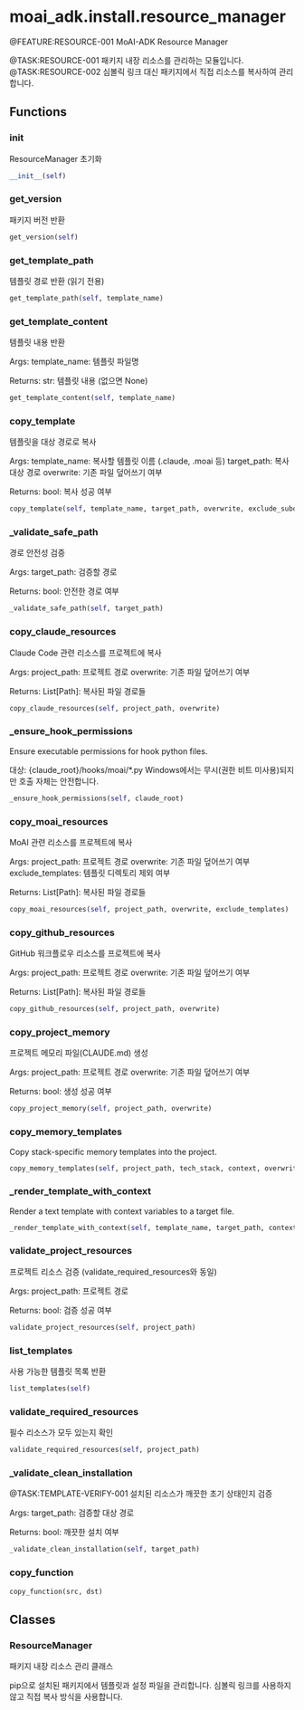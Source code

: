 # moai_adk.install.resource_manager

@FEATURE:RESOURCE-001 MoAI-ADK Resource Manager

@TASK:RESOURCE-001 패키지 내장 리소스를 관리하는 모듈입니다.
@TASK:RESOURCE-002 심볼릭 링크 대신 패키지에서 직접 리소스를 복사하여 관리합니다.

## Functions

### __init__

ResourceManager 초기화

```python
__init__(self)
```

### get_version

패키지 버전 반환

```python
get_version(self)
```

### get_template_path

템플릿 경로 반환 (읽기 전용)

```python
get_template_path(self, template_name)
```

### get_template_content

템플릿 내용 반환

Args:
    template_name: 템플릿 파일명

Returns:
    str: 템플릿 내용 (없으면 None)

```python
get_template_content(self, template_name)
```

### copy_template

템플릿을 대상 경로로 복사

Args:
    template_name: 복사할 템플릿 이름 (.claude, .moai 등)
    target_path: 복사 대상 경로
    overwrite: 기존 파일 덮어쓰기 여부

Returns:
    bool: 복사 성공 여부

```python
copy_template(self, template_name, target_path, overwrite, exclude_subdirs)
```

### _validate_safe_path

경로 안전성 검증

Args:
    target_path: 검증할 경로

Returns:
    bool: 안전한 경로 여부

```python
_validate_safe_path(self, target_path)
```

### copy_claude_resources

Claude Code 관련 리소스를 프로젝트에 복사

Args:
    project_path: 프로젝트 경로
    overwrite: 기존 파일 덮어쓰기 여부

Returns:
    List[Path]: 복사된 파일 경로들

```python
copy_claude_resources(self, project_path, overwrite)
```

### _ensure_hook_permissions

Ensure executable permissions for hook python files.

대상: {claude_root}/hooks/moai/*.py
Windows에서는 무시(권한 비트 미사용)되지만 호출 자체는 안전합니다.

```python
_ensure_hook_permissions(self, claude_root)
```

### copy_moai_resources

MoAI 관련 리소스를 프로젝트에 복사

Args:
    project_path: 프로젝트 경로
    overwrite: 기존 파일 덮어쓰기 여부
    exclude_templates: 템플릿 디렉토리 제외 여부

Returns:
    List[Path]: 복사된 파일 경로들

```python
copy_moai_resources(self, project_path, overwrite, exclude_templates)
```

### copy_github_resources

GitHub 워크플로우 리소스를 프로젝트에 복사

Args:
    project_path: 프로젝트 경로
    overwrite: 기존 파일 덮어쓰기 여부

Returns:
    List[Path]: 복사된 파일 경로들

```python
copy_github_resources(self, project_path, overwrite)
```

### copy_project_memory

프로젝트 메모리 파일(CLAUDE.md) 생성

Args:
    project_path: 프로젝트 경로
    overwrite: 기존 파일 덮어쓰기 여부

Returns:
    bool: 생성 성공 여부

```python
copy_project_memory(self, project_path, overwrite)
```

### copy_memory_templates

Copy stack-specific memory templates into the project.

```python
copy_memory_templates(self, project_path, tech_stack, context, overwrite)
```

### _render_template_with_context

Render a text template with context variables to a target file.

```python
_render_template_with_context(self, template_name, target_path, context, overwrite)
```

### validate_project_resources

프로젝트 리소스 검증 (validate_required_resources와 동일)

Args:
    project_path: 프로젝트 경로

Returns:
    bool: 검증 성공 여부

```python
validate_project_resources(self, project_path)
```

### list_templates

사용 가능한 템플릿 목록 반환

```python
list_templates(self)
```

### validate_required_resources

필수 리소스가 모두 있는지 확인

```python
validate_required_resources(self, project_path)
```

### _validate_clean_installation

@TASK:TEMPLATE-VERIFY-001 설치된 리소스가 깨끗한 초기 상태인지 검증

Args:
    target_path: 검증할 대상 경로

Returns:
    bool: 깨끗한 설치 여부

```python
_validate_clean_installation(self, target_path)
```

### copy_function

```python
copy_function(src, dst)
```

## Classes

### ResourceManager

패키지 내장 리소스 관리 클래스

pip으로 설치된 패키지에서 템플릿과 설정 파일을 관리합니다.
심볼릭 링크를 사용하지 않고 직접 복사 방식을 사용합니다.
